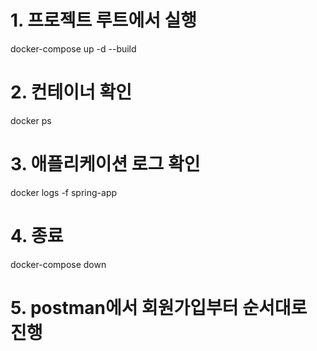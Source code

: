 # 1. 프로젝트 루트에서 실행
docker-compose up -d --build

# 2. 컨테이너 확인
docker ps

# 3. 애플리케이션 로그 확인
docker logs -f spring-app

# 4. 종료
docker-compose down

# 5. postman에서 회원가입부터 순서대로 진행
